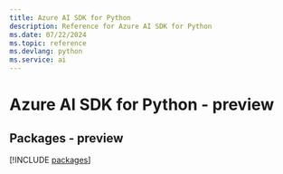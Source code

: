 ```yaml
---
title: Azure AI SDK for Python
description: Reference for Azure AI SDK for Python
ms.date: 07/22/2024
ms.topic: reference
ms.devlang: python
ms.service: ai
---
```

# Azure AI SDK for Python - preview
## Packages - preview
[!INCLUDE [packages](ai-index.md)]